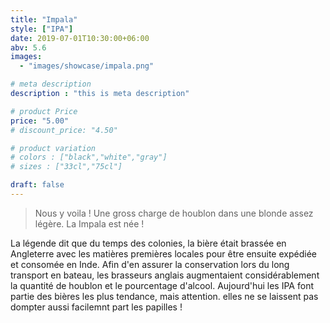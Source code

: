 ```yaml
---
title: "Impala"
style: ["IPA"]
date: 2019-07-01T10:30:00+06:00
abv: 5.6
images:
  - "images/showcase/impala.png"

# meta description
description : "this is meta description"

# product Price
price: "5.00"
# discount_price: "4.50"

# product variation
# colors : ["black","white","gray"]
# sizes : ["33cl","75cl"]

draft: false
---
```


> Nous y voila ! Une gross charge de houblon dans une blonde assez légère. La Impala est née !

La légende dit que du temps des colonies, la bière était brassée en Angleterre avec les matières premières locales pour être ensuite expédiée et consomée en Inde. Afin d'en assurer la conservation lors du long transport en bateau, les brasseurs anglais augmentaient considérablement la quantité de houblon et le pourcentage d'alcool. Aujourd'hui les IPA font partie des bières les plus tendance, mais attention. elles ne se laissent pas dompter aussi facilemnt part les papilles !
